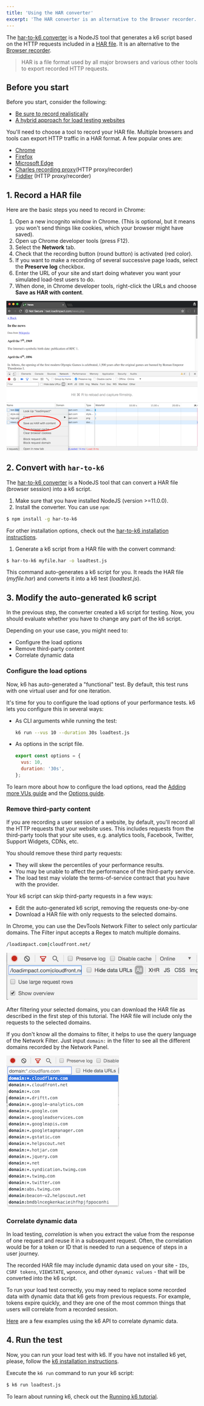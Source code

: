 ```yaml
---
title: 'Using the HAR converter'
excerpt: 'The HAR converter is an alternative to the Browser recorder. It generates a k6 script based on the HTTP requests included on a HAR file.'
---
```


The [har-to-k6 converter](https://github.com/k6io/har-to-k6) is a NodeJS tool that generates a k6 script based on the HTTP requests included in a [HAR file](<https://en.wikipedia.org/wiki/HAR_(file_format)>). 
It is an alternative to the [Browser recorder](/test-authoring/create-tests-from-recordings/using-the-browser-recorder/).

> HAR is a file format used by all major browsers and various other tools to export recorded HTTP requests.

## Before you start

Before you start, consider the following:

- [Be sure to record realistically](/test-authoring/create-tests-from-recordings/#be-sure-to-record-realistically)
- [A hybrid approach for load testing websites](/test-authoring/create-tests-from-recordings/#consider-hybrid-approach-for-load-testing-websites)

You'll need to choose a tool to record your HAR file.
Multiple browsers and tools can export HTTP traffic in a HAR format.
A few popular ones are:

- [Chrome](https://www.google.com/chrome/)
- [Firefox](https://www.mozilla.org/en-US/firefox/)
- [Microsoft Edge](https://www.microsoft.com/en-us/windows/microsoft-edge)
- [Charles recording proxy](http://www.charlesproxy.com/)(HTTP proxy/recorder)
- [Fiddler](http://www.telerik.com/fiddler) (HTTP proxy/recorder)



## 1. Record a HAR file

Here are the basic steps you need to record in Chrome:

1. Open a new incognito window in Chrome. (This is optional, but it means you won't send things like cookies, which your browser might have saved).
1. Open up Chrome developer tools (press F12).
1. Select the **Network** tab.
1. Check that the recording button (round button) is activated (red color).
1. If you want to make a recording of several successive page loads, select the **Preserve log** checkbox.
1. Enter the URL of your site and start doing whatever you want your simulated load-test users to do.
1. When done, in Chrome developer tools, right-click the URLs and choose **Save as HAR with content**.

![Save HAR for load testing](./images/session_recorder_save_as_har.png)


## 2. Convert with `har-to-k6`

The [har-to-k6 converter](https://github.com/k6io/har-to-k6) is a NodeJS tool that can convert a HAR file (browser session) into a k6 script.

1. Make sure that you have installed NodeJS (version >=11.0.0).
1. Install the converter. You can use `npm`:

  ```bash
  $ npm install -g har-to-k6
  ```

  For other installation options, check out the [har-to-k6 installation instructions](https://github.com/k6io/har-to-k6#installation).
1. Generate a k6 script from a HAR file with the convert command:

  ```bash
  $ har-to-k6 myfile.har -o loadtest.js
  ```

This command auto-generates a k6 script for you.
It reads the HAR file (_myfile.har_) and converts it into a k6 test (_loadtest.js_).

## 3. Modify the auto-generated k6 script

In the previous step, the converter created a k6 script for testing.
Now, you should evaluate whether you have to change any part of the k6 script.

Depending on your use case, you might need to:

- Configure the load options
- Remove third-party content
- Correlate dynamic data

### Configure the load options

Now, k6 has auto-generated a "functional" test.
By default, this test runs with one virtual user and for one iteration.

It's time for you to configure the load options of your performance tests.
k6 lets you configure this in several ways:

* As CLI arguments while running the test:

  ```bash
  k6 run --vus 10 --duration 30s loadtest.js
  ```

* As options in the script file.

  ```javascript
  export const options = {
    vus: 10,
    duration: '30s',
  };
  ```

To learn more about how to configure the load options, read the [Adding more VUs guide](/get-started/running-k6#adding-more-vus) and the [Options guide](/using-k6/options).

### Remove third-party content

If you are recording a user session of a website, by default, you'll record all the HTTP requests that your website uses.
This includes requests from the third-party tools that your site uses,
e.g. analytics tools, Facebook, Twitter, Support Widgets, CDNs, etc.

You should remove these third party requests:

- They will skew the percentiles of your performance results.
- You may be unable to affect the performance of the third-party service.
- The load test may violate the terms-of-service contract that you have with the provider.

Your k6 script can skip third-party requests in a few ways:

* Edit the auto-generated k6 script, removing the requests one-by-one
* Download a HAR file with only requests to the selected domains.

In Chrome, you can use the DevTools Network Filter to select only particular domains.
The Filter input accepts a Regex to match multiple domains.

```bash
/loadimpact.com|cloudfront.net/
```

![Save HAR filter domain using regex](./images/session_recorder_filter_domain.png)

After filtering your selected domains, you can download the HAR file as described in the first step of this tutorial.
The HAR file will include only the requests to the selected domains.

If you don't know all the domains to filter, it helps to use the query language of the Network Filter.
Just input `domain:` in the filter to see all the different domains recorded by the Network Panel.

![Save HAR filter domain list](./images/session_recorder_filter_domain_list.png)

### Correlate dynamic data

In load testing, _correlation_ is when you extract the value from the response of one request and reuse it in a subsequent request.
Often, the correlation would be for a token or ID that is needed to run a sequence of steps in a user journey.

The recorded HAR file may include dynamic data used on your site - `IDs`, `CSRF tokens`, `VIEWSTATE`, `wpnonce`, and other `dynamic values` - that will be converted into the k6 script.

To run your load test correctly, you may need to replace some recorded data with dynamic data that k6 gets from previous requests.
For example, tokens expire quickly, and they are one of the most common things that users will correlate from a recorded session.

[Here](/examples/correlation-and-dynamic-data) are a few examples using the k6 API to correlate dynamic data.

## 4. Run the test

Now, you can run your load test with k6. If you have not installed k6 yet, please, follow the [k6 installation instructions](/get-started/installation).

Execute the `k6 run` command to run your k6 script:

```bash
$ k6 run loadtest.js
```

To learn about running k6, check out the [Running k6 tutorial](/get-started/running-k6).
